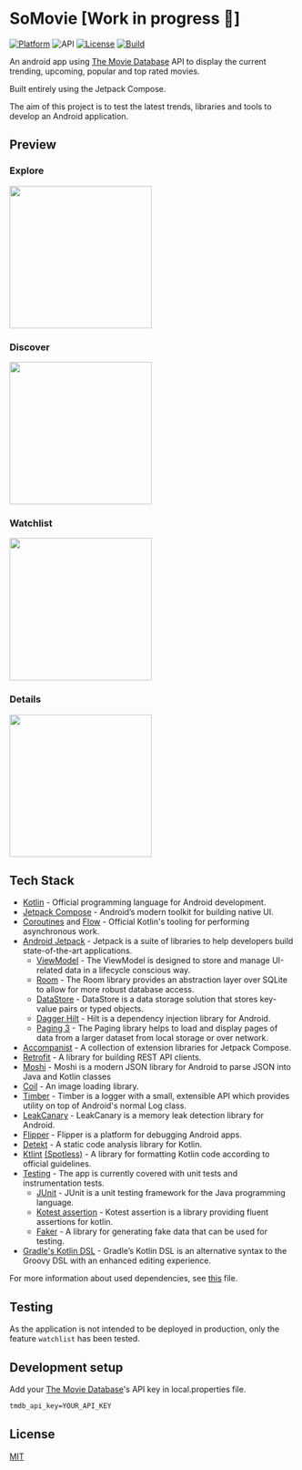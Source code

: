 SoMovie [Work in progress 🚧]
==================

[![Platform](https://img.shields.io/badge/Platform-Android-green.svg)](http://developer.android.com/index.html)
![API](https://img.shields.io/badge/API-26%2B-orange.svg?style=flat)
[![License](https://img.shields.io/badge/License-MIT-blue.svg)](https://github.com/LouisFn/SoMovie/blob/master/LICENSE)
[![Build](https://github.com/LouisFn/SoMovie/workflows/Build/badge.svg?branch=master)](https://github.com/LouisFn/SoMovie/actions)

An android app using [The Movie Database](https://www.themoviedb.org/) API to display the current trending, upcoming, popular and top rated movies.

Built entirely using the Jetpack Compose.

The aim of this project is to test the latest trends, libraries and tools to develop an Android application.

## Preview

### Explore
<img src="preview/preview1.gif" width="250"/>

### Discover
<img src="preview/preview2.gif" width="250"/>

### Watchlist
<img src="preview/preview3.gif" width="250"/>

### Details
<img src="preview/preview4.gif" width="250"/>

## Tech Stack

- [Kotlin](https://kotlinlang.org/) - Official programming language for Android development.
- [Jetpack Compose](https://developer.android.com/jetpack/compose) - Android’s modern toolkit for building native UI.
- [Coroutines](https://kotlinlang.org/docs/reference/coroutines-overview.html) and [Flow](https://kotlinlang.org/docs/reference/coroutines/flow.html#asynchronous-flow) - Official Kotlin's tooling for performing asynchronous work.
- [Android Jetpack](https://developer.android.com/jetpack) - Jetpack is a suite of libraries to help developers build state-of-the-art applications.
	- [ViewModel](https://developer.android.com/topic/libraries/architecture/viewmodel) - The ViewModel is designed to store and manage UI-related data in a lifecycle conscious way.
	- [Room](https://developer.android.com/topic/libraries/architecture/room) - The Room library provides an abstraction layer over SQLite to allow for more robust database access.
	- [DataStore](https://developer.android.com/topic/libraries/architecture/datastore) - DataStore is a data storage solution that stores key-value pairs or typed objects.
	- [Dagger Hilt](https://developer.android.com/training/dependency-injection/hilt-android) - Hilt is a dependency injection library for Android.
	- [Paging 3](https://developer.android.com/topic/libraries/architecture/paging/v3-overview) - The Paging library helps to load and display pages of data from a larger dataset from local storage or over network.
- [Accompanist](https://github.com/google/accompanist) - A collection of extension libraries for Jetpack Compose.
- [Retrofit](https://github.com/square/retrofit) - A library for building REST API clients.
- [Moshi](https://github.com/square/moshi) - Moshi is a modern JSON library for Android to parse JSON into Java and Kotlin classes
- [Coil](https://github.com/coil-kt/coil) - An image loading library.
- [Timber](https://github.com/JakeWharton/timber) - Timber is a logger with a small, extensible API which provides utility on top of Android's normal Log class.
- [LeakCanary](https://square.github.io/leakcanary/) - LeakCanary is a memory leak detection library for Android.
- [Flipper](https://fbflipper.com/) - Flipper is a platform for debugging Android apps.
- [Detekt](https://github.com/detekt/detekt) - A static code analysis library for Kotlin.
- [Ktlint](https://github.com/pinterest/ktlint) [(Spotless)](https://github.com/diffplug/spotless) - A library for formatting Kotlin code according to official guidelines.
- [Testing](https://developer.android.com/training/testing) - The app is currently covered with unit tests and instrumentation tests.
	- [JUnit](https://junit.org/junit4) - JUnit is a unit testing framework for the Java programming language.
	- [Kotest assertion](https://kotest.io/docs/assertions/assertions.html) - Kotest assertion is a library providing fluent assertions for kotlin.
	- [Faker](https://github.com/serpro69/kotlin-faker) - A library for generating fake data that can be used for testing.
- [Gradle's Kotlin DSL](https://docs.gradle.org/current/userguide/kotlin_dsl.html) - Gradle’s Kotlin DSL is an alternative syntax to the Groovy DSL with an enhanced editing experience.

For more information about used dependencies, see [this](/gradle/libs.versions.toml) file.

## Testing

As the application is not intended to be deployed in production, only the feature `watchlist` has been tested.

## Development setup

Add your [The Movie Database](https://www.themoviedb.org/)'s API key in local.properties file.
```xml
tmdb_api_key=YOUR_API_KEY
```

## License

[MIT](LICENSE)
